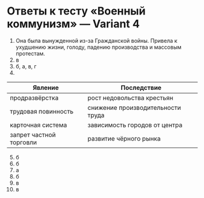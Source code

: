 # Ответы к тесту «Военный коммунизм» — Variant 4

1. Она была вынужденной из-за Гражданской войны. Привела к ухудшению жизни, голоду, падению производства и массовым протестам.
2. в
3. б, а, в, г
4. 
| Явление                 | Последствие                          |
|-------------------------|--------------------------------------|
| продразвёрстка          | рост недовольства крестьян           |
| трудовая повинность     | снижение производительности труда    |
| карточная система       | зависимость городов от центра        |
| запрет частной торговли | развитие чёрного рынка               |

5. б
6. б
7. а
8. б
9. в
10. в
